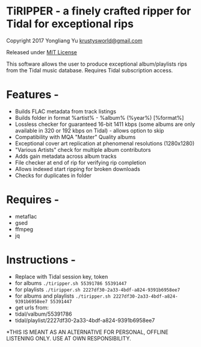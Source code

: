 # TiRIPPER - a finely crafted ripper for Tidal for exceptional rips

Copyright 2017 Yongliang Yu krustysworld@gmail.com

Released under [MIT License](http://en.wikipedia.org/wiki/MIT_License)

This software allows the user to produce exceptional album/playlists rips from the Tidal music database. Requires Tidal subscription access.


# Features -

* Builds FLAC metadata from track listings
* Builds folder in format %artist% - %album% (%year%) [%format%]
* Lossless checker for guaranteed 16-bit 1411 kbps (some albums are only available in 320 or 192 kbps on Tidal) - allows option to skip
* Compatibility with MQA "Master" Quality albums
* Exceptional cover art replication at phenomenal resolutions (1280x1280)
* "Various Artists" check for multiple album contributors 
* Adds gain metadata across album tracks
* File checker at end of rip for verifying rip completion
* Allows indexed start ripping for broken downloads
* Checks for duplicates in folder


# Requires -
* metaflac 
* gsed
* ffmpeg
* jq


# Instructions -

* Replace with Tidal session key, token
* for albums `./tiripper.sh 55391786 55391447`
* for playlists `./tiripper.sh 2227df30-2a33-4bdf-a824-9391b6958ee7`
* for albums and playlists `./tiripper.sh 2227df30-2a33-4bdf-a824-9391b6958ee7 55391447`
* get urls from: 
*   tidal/valbum/55391786
*   tidal/playlist/2227df30-2a33-4bdf-a824-9391b6958ee7


*THIS IS MEANT AS AN ALTERNATIVE FOR PERSONAL, OFFLINE LISTENING ONLY. USE AT OWN RESPONSIBILITY.
